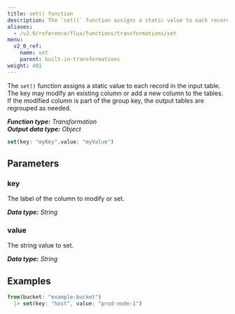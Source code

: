 ```yaml
---
title: set() function
description: The `set()` function assigns a static value to each record in the input table.
aliases:
  - /v2.0/reference/flux/functions/transformations/set
menu:
  v2_0_ref:
    name: set
    parent: built-in-transformations
weight: 401
---
```


The `set()` function assigns a static value to each record in the input table.
The key may modify an existing column or add a new column to the tables.
If the modified column is part of the group key, the output tables are regrouped as needed.

_**Function type:** Transformation_  
_**Output data type:** Object_

```js
set(key: "myKey",value: "myValue")
```

## Parameters

### key
The label of the column to modify or set.

_**Data type:** String_

### value
The string value to set.

_**Data type:** String_

## Examples
```js
from(bucket: "example-bucket")
  |> set(key: "host", value: "prod-node-1")
```
